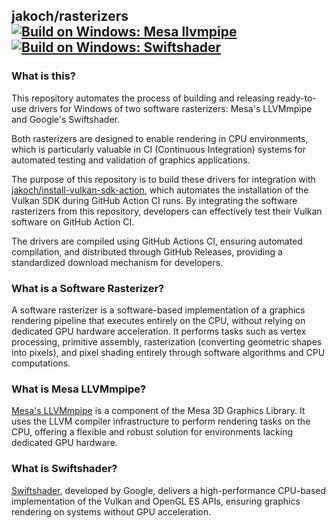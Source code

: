 ## jakoch/rasterizers [![Build on Windows: Mesa llvmpipe](https://github.com/jakoch/rasterizers/actions/workflows/build-mesa.yml/badge.svg?branch=main)](https://github.com/jakoch/rasterizers/actions/workflows/build-mesa.yml) [![Build on Windows: Swiftshader](https://github.com/jakoch/rasterizers/actions/workflows/build-swiftshader.yml/badge.svg?branch=main)](https://github.com/jakoch/rasterizers/actions/workflows/build-swiftshader.yml)

### What is this?

This repository automates the process of building and releasing ready-to-use
drivers for Windows of two software rasterizers: Mesa's LLVMmpipe and
Google's Swiftshader.

Both rasterizers are designed to enable rendering in CPU environments,
which is particularly valuable in CI (Continuous Integration) systems for
automated testing and validation of graphics applications.

The purpose of this repository is to build these drivers for integration with
[jakoch/install-vulkan-sdk-action](https://github.com/jakoch/install-vulkan-sdk-action),
which automates the installation of the Vulkan SDK during GitHub Action CI runs.
By integrating the software rasterizers from this repository,
developers can effectively test their Vulkan software on GitHub Action CI.

The drivers are compiled using GitHub Actions CI, ensuring automated compilation,
and distributed through GitHub Releases, providing a standardized download mechanism for developers.

### What is a Software Rasterizer?

A software rasterizer is a software-based implementation of a graphics
rendering pipeline that executes entirely on the CPU, without relying on
dedicated GPU hardware acceleration. It performs tasks such as vertex
processing, primitive assembly, rasterization (converting geometric shapes
into pixels), and pixel shading entirely through software algorithms and
CPU computations.

### What is Mesa LLVMmpipe?

[Mesa's LLVMmpipe](https://docs.mesa3d.org/drivers/llvmpipe.html) is a component of the Mesa 3D Graphics Library. It uses the
LLVM compiler infrastructure to perform rendering tasks on the CPU, offering
a flexible and robust solution for environments lacking dedicated GPU hardware.

### What is Swiftshader?

[Swiftshader](https://github.com/google/swiftshader), developed by Google, delivers a high-performance CPU-based
implementation of the Vulkan and OpenGL ES APIs, ensuring graphics rendering
on systems without GPU acceleration.
